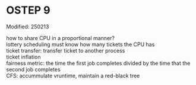 # OSTEP 9

Modified: 250213

how to share CPU in a proportional manner?  
lottery scheduling must know how many tickets the CPU has  
ticket transfer: transfer ticket to another process  
ticket inflation  
fairness metric:  the time the first job completes divided by the time that the second job completes  
CFS: accummulate vruntime, maintain a red-black tree  
